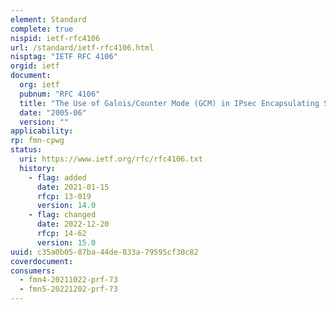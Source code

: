 ```yaml
---
element: Standard
complete: true
nispid: ietf-rfc4106
url: /standard/ietf-rfc4106.html
nisptag: "IETF RFC 4106"
orgid: ietf
document:
  org: ietf
  pubnum: "RFC 4106"
  title: "The Use of Galois/Counter Mode (GCM) in IPsec Encapsulating Security Payload (ESP)"
  date: "2005-06"
  version: ""
applicability:
rp: fmn-cpwg
status:
  uri: https://www.ietf.org/rfc/rfc4106.txt
  history: 
    - flag: added
      date: 2021-01-15
      rfcp: 13-019
      version: 14.0
    - flag: changed
      date: 2022-12-20
      rfcp: 14-62
      version: 15.0
uuid: c35a0b05-87ba-44de-833a-79595cf30c82
coverdocument:
consumers:
  - fmn4-20211022-prf-73
  - fmn5-20221202-prf-73
---
```

